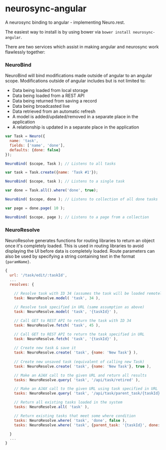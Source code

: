 # neurosync-angular

A neurosync binding to angular - implementing Neuro.rest.

The easiest way to install is by using bower via `bower install neurosync-angular`.

There are two services which assist in making angular and neurosync work flawlessly together:

### NeuroBind

NeuroBind will bind modifications made outside of angular to an angular scope.
Modifications outside of angular includes but is not limited to:

- Data being loaded from local storage
- Data being loaded from a REST API
- Data being returned from saving a record
- Data being broadcasted live
- Data retrieved from an automatic refresh
- A model is added/updated/removed in a separate place in the application
- A relationship is updated in a separate place in the application

```javascript
var Task = Neuro({
  name: 'task',
  fields: ['name', 'done'],
  defaults: {done: false}
});

NeuroBind( $scope, Task ); // Listens to all tasks

var task = Task.create({name: 'Task #1'});

NeuroBind( $scope, task ); // Listens to a single task

var done = Task.all().where('done', true);

NeuroBind( $scope, done ); // Listens to collection of all done tasks

var page = done.page( 10 );

NeuroBind( $scope, page ); // Listens to a page from a collection
```

### NeuroResolve

NeuroResolve generates functions for routing libraries to return an object
once it's completely loaded. This is used in routing libraries to avoid displaying the
UI before data is completely loaded. Route parameters can also be used by specifying a string containing text in the format `{paramName}`.

```javascript
{
  url: '/task/edit/:taskId',
  ...
  resolves: {
    
    // Resolve task with ID 34 (assumes the task will be loaded remotely already)
    task: NeuroResolve.model( 'task', 34 ),

    // Resolve task specified in URL (same assumption as above)
    task: NeuroResolve.model( 'task', '{taskId}' ),

    // Call GET to REST API to return the task with ID 34
    task: NeuroResolve.fetch( 'task', 45 ),

    // Call GET to REST API to return the task specified in URL
    task: NeuroResolve.fetch( 'task', '{taskId}' ),
    
    // Create new task & save it
    task: NeuroResolve.create( 'task', {name: 'New Task'} ),
    
    // Create new unsaved task (equivalent of calling new Task)
    task: NeuroResolve.create( 'task', {name: 'New Task'}, true ),

    // Make an AJAX call to the given URL and return all results
    tasks: NeuroResolve.query( 'task', '/api/task/retired' ),

    // Make an AJAX call to the given URL using task specified in URL
    tasks: NeuroResolve.query( 'task', '/api/task/parent_task/{taskId}' ),

    // Return all existing tasks loaded in the system
    tasks: NeuroResolve.all( 'task' ),

    // Return existing tasks that meet some where condition
    tasks: NeuroResolve.where( 'task', 'done', false ),
    tasks: NeuroResolve.where( 'task', {parent_task: '{taskId}', done: true} ),

  }
  ...
}

```
